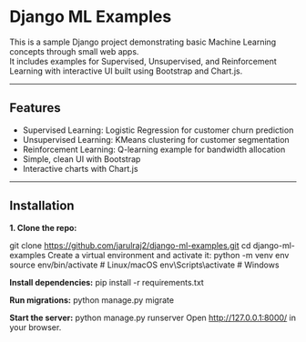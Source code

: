 # Django ML Examples

This is a sample Django project demonstrating basic Machine Learning concepts through small web apps.  
It includes examples for Supervised, Unsupervised, and Reinforcement Learning with interactive UI built using Bootstrap and Chart.js.

---

## Features

- Supervised Learning: Logistic Regression for customer churn prediction  
- Unsupervised Learning: KMeans clustering for customer segmentation  
- Reinforcement Learning: Q-learning example for bandwidth allocation  
- Simple, clean UI with Bootstrap  
- Interactive charts with Chart.js  

---

## Installation

**1. Clone the repo:**

git clone https://github.com/jarulraj2/django-ml-examples.git
cd django-ml-examples
Create a virtual environment and activate it:
python -m venv env
source env/bin/activate      # Linux/macOS
env\Scripts\activate         # Windows

**Install dependencies:**
pip install -r requirements.txt

**Run migrations:**
python manage.py migrate

**Start the server:**
python manage.py runserver
Open http://127.0.0.1:8000/ in your browser.

